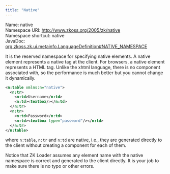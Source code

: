 ```yaml
---
title: "Native"
---
```


Name: native  
Namespace URI: http://www.zkoss.org/2005/zk/native  
Namespace shortcut: native  
JavaDoc: [org.zkoss.zk.ui.metainfo.LanguageDefinition#NATIVE_NAMESPACE](https://www.zkoss.org/javadoc/latest/zk/org/zkoss/zk/ui/metainfo/LanguageDefinition.html#NATIVE_NAMESPACE)

It is the reserved namespace for specifying native elements. A native
element represents a native tag at the client. For browsers, a native
element represents a HTML tag. Unlike the xhtml language, there is no
component associated with, so the performance is much better but you
cannot change it dynamically.

```xml
<n:table xmlns:n="native">
  <n:tr>
    <n:td>Username</n:td>
    <n:td><textbox/></n:td>
  </n:tr>
  <n:tr>
    <n:td>Password</n:td>
    <n:td><textbox type="password"/></n:td>
  </n:tr>
</n:table>
```

where `n:table`, `n:tr` and `n:td` are native, i.e., they are generated
directly to the client without creating a component for each of them.

Notice that ZK Loader assumes any element name with the native namespace
is correct and generated to the client directly. It is your job to make
sure there is no typo or other errors.


